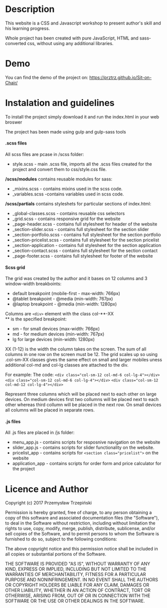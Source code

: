# Description
This website is a CSS and Javascript workshop to present author's skill and his learning progress.

Whole project has been created with pure JavaScript, HTML and sass-converted css, without using any additional libraries.

# Demo
You can find the demo of the project on: https://prztrz.github.io/Sit-on-Chair/

# Instalation and guidelines
To install the project simply download it and run the index.html in your web broswer

The project has been made using gulp and gulp-sass tools

#### .scss files
All scss files are pcase in /scss folder:

* style.scss - main .scss file, imports all the .scss files created for the project and convert them to css/style.css file.

**/scss/modules** contains reusable modules for sass:
* \_mixins.scss - contains mixins used in the scss code.
* \_variables.scss -contains variables used in scss code.

**/scss/partials** contains styleshets for particular sections of index.html:
* \_global-classes.scss - contains reusable css selectors
* \_grid.scss - contains responsive grid for the website
* \_page-header.scss - contains full stylesheet for header of the website
* \_section-slider.scss - contains full stylesheet for the section slider
* \_section-portfolio.scss - contains full stylesheet for the section portfolio
* \_section-pricelist.scss - contains full stylesheet for the section pricelist
* \_section-application - contains full stylesheet for the section application
* \_section-contact.scss - contains full stylesheet for the section contact
* \_page-footer.scss - contains full stylesheet for footer of the website

#### Scss grid

The grid was created by the author and it bases on 12 columns and 3 window-width breakboints:
* default breakpoint (mobile-first - max-width: 766px)
* \@tablet breakpoint - \@media (min-width: 767px)
* \@laptop breakpoint - \@media (min-width: 1280px)

Columns are `<div>` element with the class col-\*\*-XX  <br>
\*\* is the specified breakpoint:

* sm - for small devices (max-width: 766px)
* md - for medium devices (min-width: 767px)
* lg for large devices (min-width: 1280px)

XX (1-12) is the width the column takes on the screen. The sum of all columns in one row on the screen must be 12. The grid scales up so using .col-sm-XX classes gives the same effect on small and larger mobiles uness additional col-md and col-lg classes are attached to the div.

For example:
The code:
`<div class="col-sm-12 col-md-6 col-lg-4"></div>`
`<div class="col-sm-12 col-md-6 col-lg-4"></div>`
`<div class="col-sm-12 col-md-12 col-lg-4"></div>`

Represent three columns which will be placed next to each other on large devices. On medium devices first two collumns will be placed next to each other whereas third collumn will be placed in the next row. On small devices all columns will be placed in separate rows.

#### .js files
All .js files are placed in /js folder:

* menu_app.js - contains scripts for resposnive navigation on the website
* slider_app.js - contains scripts for slider functionality on the website.
* pricelist_app - contains scripts for `<section class="pricelist">` on the website
* application_app - contains scripts for order form and price calculator for the project

# Licence and Author

Copyright (c) 2017 Przemysław Trzepiński

Permission is hereby granted, free of charge, to any person obtaining a copy
of this software and associated documentation files (the "Software"), to deal
in the Software without restriction, including without limitation the rights
to use, copy, modify, merge, publish, distribute, sublicense, and/or sell
copies of the Software, and to permit persons to whom the Software is
furnished to do so, subject to the following conditions:

The above copyright notice and this permission notice shall be included in all
copies or substantial portions of the Software.

THE SOFTWARE IS PROVIDED "AS IS", WITHOUT WARRANTY OF ANY KIND, EXPRESS OR
IMPLIED, INCLUDING BUT NOT LIMITED TO THE WARRANTIES OF MERCHANTABILITY,
FITNESS FOR A PARTICULAR PURPOSE AND NONINFRINGEMENT. IN NO EVENT SHALL THE
AUTHORS OR COPYRIGHT HOLDERS BE LIABLE FOR ANY CLAIM, DAMAGES OR OTHER
LIABILITY, WHETHER IN AN ACTION OF CONTRACT, TORT OR OTHERWISE, ARISING FROM,
OUT OF OR IN CONNECTION WITH THE SOFTWARE OR THE USE OR OTHER DEALINGS IN THE
SOFTWARE.
